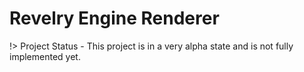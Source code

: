 # Revelry Engine Renderer

!> Project Status - This project is in a very alpha state and is not fully implemented yet.
